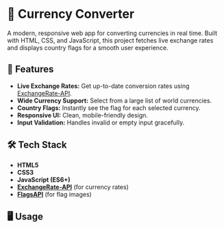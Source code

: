 # 💱 Currency Converter

A modern, responsive web app for converting currencies in real time. Built with HTML, CSS, and JavaScript, this project fetches live exchange rates and displays country flags for a smooth user experience.

## 🚀 Features

- **Live Exchange Rates:** Get up-to-date conversion rates using [ExchangeRate-API](https://www.exchangerate-api.com/).
- **Wide Currency Support:** Select from a large list of world currencies.
- **Country Flags:** Instantly see the flag for each selected currency.
- **Responsive UI:** Clean, mobile-friendly design.
- **Input Validation:** Handles invalid or empty input gracefully.

## 🛠️ Tech Stack

- **HTML5**  
- **CSS3**  
- **JavaScript (ES6+)**
- **[ExchangeRate-API](https://www.exchangerate-api.com/)** (for currency rates)
- **[FlagsAPI](https://flagsapi.com/)** (for flag images)

## 🖥️ Usage



